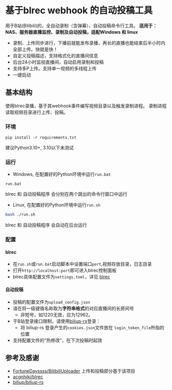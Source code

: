 # 基于blrec webhook 的自动投稿工具

用于B站(Bilibili)的，全自动录制（含弹幕）、自动投稿命令行工具。
**适用于：NAS、服务器直播监控、录制及自动投稿，适配Windows 和 linux**

- 录制、上传同步进行，下播前就能发布录播，再长的直播也能结束后半小时内全部上传。快就是快！
- 自定义投稿描述，支持格式化的直播间信息
- 后台24小时监视直播间，自动启用录制和投稿
- 支持多P上传。支持单一视频的多线程上传
- 一键启动

## 基本结构
使用blrec录播，基于其webhook事件编写视频目录以及触发录制进程。
录制进程读取视频目录进行上传、投稿。

### 环境
```
pip install -r requirements.txt
```
建议Python3.10+, 3.10以下未测试
### 运行
- Windows, 在配置好的Python环境中运行`run.bat`
```
run.bat
```
blrec 和 自动投稿程序 会分别在两个跳出的命令行窗口中运行


- Linux, 在配置好的Python环境中运行`run.sh`
```bash
bash ./run.sh
```
blrec 和 自动投稿程序 会自动在后台运行
### 配置
#### blrec
- 在`run.sh`或`run.bat`启动脚本中设置端口`port`,视频存放目录，日志目录
- 打开`http://localhost:port`即可进入blrec控制面板
- blrec具体配置文件为`settings.toml`，详见 [blrec](https://github.com/acgnhiki/blrec)

#### 自动投稿
- 投稿的配置文件为`upload_config.json`
- 请在将一级键值名称取为**字符串格式**的对应直播间的长房间号
  - 非短号，如1220无效，应为12962。
- 于B站登录接口限制，请使用[biliup-rs](https://github.com/biliup/biliup-rs)登录：
  - 将 biliup-rs 登录产生的`cookies.json`文件放在 `login_token_file`所指的位置
- 支持配置文件的“热修改”，在下次投稿时起效

## 参考及感谢

- [FortuneDayssss/BilibiliUploader](https://github.com/FortuneDayssss/BilibiliUploader) 上传和投稿部分基于该项目
- [acgnhiki/blrec](https://github.com/acgnhiki/blrec)
- [biliup/biliup-rs](https://github.com/biliup/biliup-rs)






